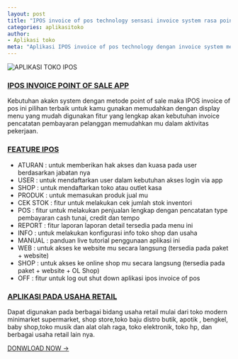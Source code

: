 ```yaml
---
layout: post
title: "IPOS invoice of pos technology sensasi invoice system rasa point of sale"
categories: aplikasitoko
author:
- Aplikasi toko
meta: "Aplikasi IPOS invoice of pos technology dengan invoice system mencatat pembayaran pelanggan"
---
```

![APLIKASI TOKO IPOS](https://mesinkasir.github.io/assets/img/pos.png)

### **[IPOS INVOICE POINT OF SALE APP](/aplikasitoko/2020/04/02/ipos.html)**

Kebutuhan akakn system dengan metode point of sale maka IPOS invoice of pos ini pilihan terbaik untuk kamu gunakan memudahkan dengan display menu yang mudah digunakan fitur yang lengkap akan kebutuhan invoice pencatatan pembayaran pelanggan memudahkan mu dalam aktivitas pekerjaan.

### **[FEATURE IPOS](/aplikasitoko/2020/04/02/ipos.html)**

- ATURAN : untuk memberikan hak akses dan kuasa pada user berdasarkan jabatan nya
- USER : untuk mendaftarkan user dalam kebutuhan akses login via app
- SHOP : untuk mendaftarkan toko atau outlet kasa
- PRODUK : untuk memasukan produk jual mu
- CEK STOK : fitur untuk melakukan cek jumlah stok inventori
- POS : fitur untuk melakukan penjualan lengkap dengan pencatatan type pembayaran cash tunai, credit dan tempo
- REPORT : fitur laporan laporan detail tersedia pada menu ini
- INFO : untuk melakukan konfigurasi info toko shop dan usaha
- MANUAL : panduan live tutorial penggunaan aplikasi ini
- WEB : untuk akses ke website mu secara langsung (tersedia pada paket + website)
- SHOP : untuk akses ke online shop mu secara langsung (tersedia pada paket + website + OL Shop)
- OFF : fitur untuk log out shut down aplikasi ipos invoice of pos

### **[APLIKASI PADA USAHA RETAIL](/aplikasitoko/2020/04/02/ipos.html)**

Dapat digunakan pada berbagai bidang usaha retail mulai dari toko modern minimarket supermarket, shop store,toko baju distro butik, apotik , bengkel, baby shop,toko musik dan alat olah raga, toko elektronik, toko hp, dan berbagai usaha retail lain nya.


[DONWLOAD NOW →](https://mesinkasir.github.io/e-catalog/Invoice%20point%20of%20sale%20app.pdf)
